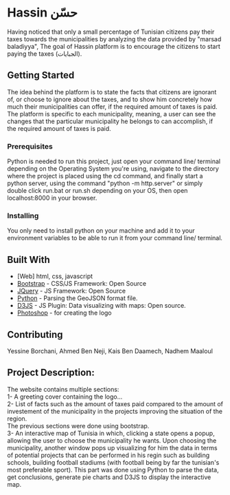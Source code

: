 # Hassin حسّن

Having noticed that only a small percentage of Tunisian citizens pay their taxes towards the municipalities by analyzing the data provided by "marsad baladiyya", The goal of Hassin platform is to encourage the citizens to start paying the taxes (الجبايات). 

## Getting Started

The idea behind the platform is to state the facts that citizens are ignorant of, or choose to ignore about the taxes, and to show him concretely how much their municipalities can offer, if the required amount of taxes is paid.
The platform is specific to each municipality, meaning, a user can see the changes that the particular municipality he belongs to can accomplish, if the required amount of taxes is paid.

### Prerequisites

Python is needed to run this project, just open your command line/ terminal depending on the Operating System you're using, navigate to the directory where the project is placed using the cd command, and finally start a python server, using the command "python -m http.server"  or simply double click run.bat or run.sh depending on your OS, then open localhost:8000 in your browser.

### Installing

You only need to install python on your machine and add it to your environment variables to be able to run it from your command line/ terminal.

## Built With

* [Web] html, css, javascript
* [Bootstrap](https://getbootstrap.com/) - CSS/JS Framework: Open Source
* [JQuery](https://jquery.com/) - JS Framework: Open Source
* [Python](https://www.python.org/) - Parsing the GeoJSON format file.
* [D3JS](https://d3js.org/) - JS Plugin: Data visualizing with maps: Open source.
* [Photoshop](https://www.adobe.com/) - for creating the logo

## Contributing

Yessine Borchani, Ahmed Ben Neji, Kais Ben Daamech, Nadhem Maaloul

## Project Description:
The website contains multiple sections:<br/>
1- A greeting cover containing the logo...<br/>
2- List of facts such as the amount of taxes paid compared to the amount of investement of the municipality in the projects improving the situation of the region.<br/>
The previous sections were done using bootstrap.<br/>
3- An interactive map of Tunisia in which, clicking a state opens a popup, allowing the user to choose the municipality he wants. Upon choosing the municipality, another window pops up visualizing for him the data in terms of potential projects that can be performed in his regin such as building schools, building football stadiums (with football being by far the tunisian's most preferable sport).
This part was done using Python to parse the data, get conclusions, generate pie charts and D3JS to display the interactive map. 
